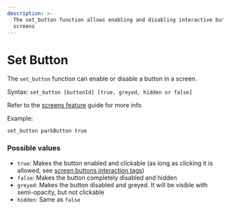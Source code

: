 ```yaml
---
description: >-
  The set_button function allows enabling and disabling interactive buttons in
  screens
---
```


# Set Button

The `set_button` function can enable or disable a button in a screen.

Syntax: `set_button [buttonId] [true, greyed, hidden or false]`

Refer to the [screens feature](../../features/viewport.md) guide for more info

Example:

```narrat
set_button parkButton true
```

### Possible values

- `true`: Makes the button enabled and clickable (as long as clicking it is allowed, see [screen buttons interaction tags](../../features/viewport.md#button-interaction-tags))
- `false`: Makes the button completely disabled and hidden
- `greyed`: Makes the button disabled and greyed. It will be visible with semi-opacity, but not clickable
- `hidden`: Same as `false`

